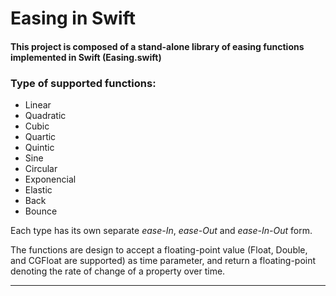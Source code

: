 # Easing in Swift

#### This project is composed of a stand-alone library of easing functions implemented in Swift (Easing.swift) 

### Type of supported functions:
 - Linear
 - Quadratic
 - Cubic
 - Quartic
 - Quintic
 - Sine
 - Circular
 - Exponencial
 - Elastic
 - Back
 - Bounce
 
 Each type has its own separate *ease-In*, *ease-Out* and *ease-In-Out* form.
 
 The functions are design to accept a floating-point value (Float, Double, and CGFloat are supported) as time parameter, 
 and return a floating-point denoting the rate of change of a property over time. 

----
